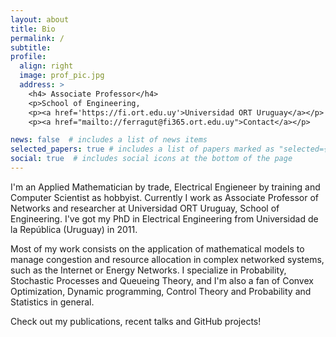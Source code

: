 ```yaml
---
layout: about
title: Bio
permalink: /
subtitle:
profile:
  align: right
  image: prof_pic.jpg
  address: >
    <h4> Associate Professor</h4>
    <p>School of Engineering,
    <p><a href='https://fi.ort.edu.uy'>Universidad ORT Uruguay</a></p>
    <p><a href="mailto://ferragut@fi365.ort.edu.uy">Contact</a></p>

news: false  # includes a list of news items
selected_papers: true # includes a list of papers marked as "selected={true}"
social: true  # includes social icons at the bottom of the page
---
```


I'm an Applied Mathematician by trade, Electrical Engieneer by training and Computer Scientist as hobbyist. Currently I work as Associate Professor of Networks and researcher at Universidad ORT Uruguay, School of Engineering. I've got my PhD in Electrical Engineering from Universidad de la República (Uruguay) in 2011.

Most of my work consists on the application of mathematical models to manage congestion and resource allocation in complex networked systems, such as the Internet or Energy Networks. I specialize in Probability, Stochastic Processes and Queueing Theory, and I'm also a fan of Convex Optimization, Dynamic programming, Control Theory and Probability and Statistics in general.


Check out my publications, recent talks and GitHub projects!
